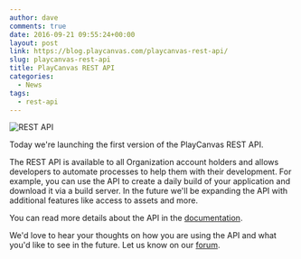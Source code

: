 ```yaml
---
author: dave
comments: true
date: 2016-09-21 09:55:24+00:00
layout: post
link: https://blog.playcanvas.com/playcanvas-rest-api/
slug: playcanvas-rest-api
title: PlayCanvas REST API
categories:
  - News
tags:
  - rest-api
---
```


![REST API](/img/rest-api.png)

Today we're launching the first version of the PlayCanvas REST API.

The REST API is available to all Organization account holders and allows developers to automate processes to help them with their development. For example, you can use the API to create a daily build of your application and download it via a build server. In the future we'll be expanding the API with additional features like access to assets and more.

You can read more details about the API in the [documentation](https://developer.playcanvas.com/user-manual/api/).

We'd love to hear your thoughts on how you are using the API and what you'd like to see in the future. Let us know on our [forum](https://forum.playcanvas.com/t/playcanvas-rest-api/2498).
